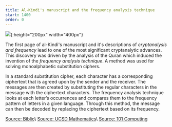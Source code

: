 ```yaml
---
title: Al-Kindi's manuscript and the frequency analysis technique
start: 1400
order: 0
---
```


![](https://i1.wp.com/mvslim.com/wp-content/uploads/2018/01/Al-kindi-omslag.png?w=727&ssl=1){:height="200px" width="400px"}

The first page of al-Kindi's manuscript and it's descriptions of *cryptanalysis and frequency* lead to one of the most significant cryptanalytic advances. This discovery was driven by the analysis of the Quran which induced the invention of the *frequency analysis technique*. A method was used for solving monoalphabetic substitution ciphers. 

 In a standard substitution cipher, each character has a corresponding ciphertext that is agreed upon by the sender and the receiver. The messages are then created by substituting the regular characters in the message with the ciphertext characters. The frequency analysis technique looks at each letter’s occurrences and compares them to the frequency pattern of letters in a given language. Through this method, the message can then be decoded by replacing the ciphertext based on its frequency.


[Source: Biblio](https://www.biblio.com/blog/2014/11/renaissance-codes-ciphers-exhibition-folger/#)\\
[Source: UCSD Mathematics](http://math.ucsd.edu/~crypto/java/EARLYCIPHERS/Monoalphabetic.html)\\
[Source: 101 Computing](http://www.101computing.net/frequency-analysis/)

